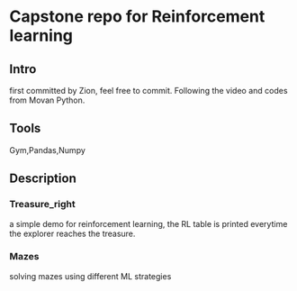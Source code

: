 # Capstone repo for Reinforcement learning

## Intro

first committed by Zion, feel free to commit.
Following the video and codes from Movan Python.

## Tools

Gym,Pandas,Numpy

## Description

### Treasure_right

a simple demo for reinforcement learning, the RL table is printed everytime the explorer reaches the treasure.

### Mazes

solving mazes using different ML strategies
